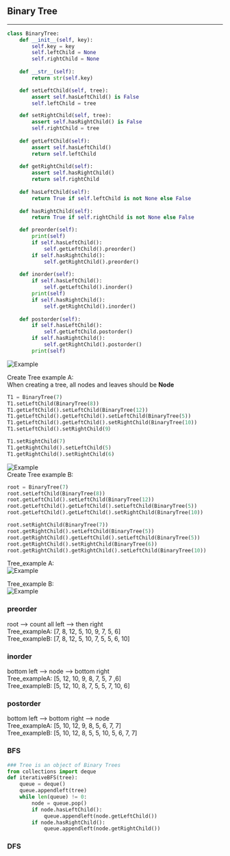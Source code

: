 ## Binary Tree
---
``` python
class BinaryTree:
    def __init__(self, key):
        self.key = key
        self.leftChild = None
        self.rightChild = None
    
    def __str__(self):
        return str(self.key)

    def setLeftChild(self, tree):
        assert self.hasLeftChild() is False
        self.leftChild = tree

    def setRightChild(self, tree):
        assert self.hasRightChild() is False
        self.rightChild = tree
        
    def getLeftChild(self):
        assert self.hasLeftChild()
        return self.leftChild
    
    def getRightChild(self):
        assert self.hasRightChild()
        return self.rightChild
    
    def hasLeftChild(self):
        return True if self.leftChild is not None else False
    
    def hasRightChild(self):
        return True if self.rightChild is not None else False

    def preorder(self):
        print(self)
        if self.hasLeftChild():
            self.getLeftChild().preorder()
        if self.hasRightChild():
            self.getRightChild().preorder()
    
    def inorder(self):
        if self.hasLeftChild():   
            self.getLeftChild().inorder()
        print(self)
        if self.hasRightChild():
            self.getRightChild().inorder()
        
    def postorder(self):
        if self.hasLeftChild():
            self.getLeftChild.postorder()
        if self.hasRightChild():
            self.getRightChild().postorder()
        print(self)
```
![Example](https://github.com/wilison1992/Algorithm-Practice/blob/master/pictures/Tree_exampleA.png?raw=true)  

Create Tree example A:  
When creating a tree, all nodes and leaves should be __Node__
```python
T1 = BinaryTree(7)
T1.setLeftChild(BinaryTree(8))
T1.getLeftChild().setLeftChild(BinaryTree(12))
T1.getLeftChild().getLeftChild().setLeftChild(BinaryTree(5))
T1.getLeftChild().getLeftChild().setRightChild(BinaryTree(10))
T1.setLeftChild().setRightChild(9）

T1.setRightChild(7)
T1.getRightChild().setLeftChild(5)
T1.getRightChild().setRightChild(6)
```
![Example](https://github.com/wilison1992/Algorithm-Practice/blob/master/pictures/Tree_exampleB.png?raw=true)  
Create Tree example B:  
```python
root = BinaryTree(7)
root.setLeftChild(BinaryTree(8))
root.getLeftChild().setLeftChild(BinaryTree(12))
root.getLeftChild().getLeftChild().setLeftChild(BinaryTree(5))
root.getLeftChild().getLeftChild().setRightChild(BinaryTree(10))

root.setRightChild(BinaryTree(7))
root.getRightChild().setLeftChild(BinaryTree(5))
root.getRightChild().getLeftChild().setLeftChild(BinaryTree(5))
root.getRightChild().setRightChild(BinaryTree(6))
root.getRightChild().getRightChild().setLeftChild(BinaryTree(10))
```
Tree_example A:  
![Example](https://github.com/wilison1992/Algorithm-Practice/blob/master/pictures/Tree_exampleA.png?raw=true)  

Tree_example B:  
![Example](https://github.com/wilison1992/Algorithm-Practice/blob/master/pictures/Tree_exampleB.png?raw=true)  

### preorder  
root --> count all left --> then right  
Tree_exampleA: [7, 8, 12, 5, 10, 9, 7, 5, 6]  
Tree_exampleB: [7, 8, 12, 5, 10, 7, 5, 5, 6, 10]  

### inorder  
bottom left -->  node --> bottom right  
Tree_exampleA: [5, 12, 10, 9, 8, 7, 5, 7 ,6]   
Tree_exampleB: [5, 12, 10, 8, 7, 5, 5, 7, 10, 6]   

### postorder  
bottom left --> bottom right --> node  
Tree_exampleA: [5, 10, 12, 9, 8, 5, 6, 7, 7]  
Tree_exampleB: [5, 10, 12, 8, 5, 5, 10, 5, 6, 7, 7]  

### BFS
```python
### Tree is an object of Binary Trees
from collections import deque
def iterativeBFS(tree):
    queue = deque()
    queue.appendleft(tree)
    while len(queue) != 0:
        node = queue.pop()
        if node.hasLeftChild():
            queue.appendleft(node.getLeftChild())
        if node.hasRightChild():
            queue.appendleft(node.getRightChild())
```


### DFS